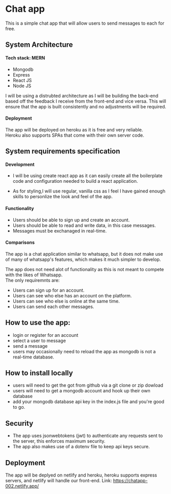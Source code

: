 # Chat app
This is a simple chat app that will allow users to send messages to each for free.

## System Architecture
#### Tech stack:  MERN
* Mongodb
* Express
* React JS
* Node JS

I will be using a distrubted architecture as I will be building the back-end based off the feedback I receive from the front-end and vice versa.
This will ensure that the app is built consistently and no adjustments will be required. 

#### Deployment
The app will be deployed on heroku as it is free and very reliable.\
Heroku also supports SPAs that come with their own server code. 

## System requirements specification

#### Development
* I will be using create react app as it can easily create all the boilerplate code and configuration needed to build a react application.

* As for styling,I will use regular, vanilla css as I feel I have gained enough skills to personlize the look and feel of the app.

#### Functionality
* Users should be able to sign up and create an account.
* Users should be able to read and write data, in this case messages.
* Messages must be exchanaged in real-time.

#### Comparisons
The app is a chat application similar to whatsapp, but it does not make use of many of whatsapp's features, which makes it much simpler to develop.

The app does not need alot of functionality as this is not meant to compete with the likes of Whatsapp.\
The only requiremnts are:
* Users can sign up for an account.
* Users can see who else has an account on the platform.
* Users can see who else is online at the same time.
* Users can send each other messages.

## How to use the app:
* login or register for an account
* select a user to message
* send a message
* users may occasionally need to reload the app as mongodb is not a real-time database.

## How to install locally 
* users will need to get the got from github via a git clone or zip dowload
* users will need to get a mongodb account and hook up their own database
* add your mongodb database api key in the index.js file and you're good to go.

## Security
* The app uses jsonwebtokens (jwt) to authenticate any requests sent to the server, this enforces maximum security.
* The app also makes use of a dotenv file to keep api keys secure.

## Deployment
The app will be deplyed on netlify and heroku, heroku supports express servers, and netlify will handle our front-end.
Link: https://chatapp-002.netlify.app/
